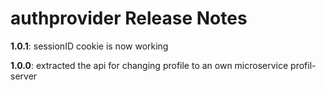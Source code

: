 # authprovider Release Notes

__1.0.1__: sessionID cookie is now working

__1.0.0__: extracted the api for changing profile to an own microservice profil-server
